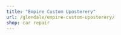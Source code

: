 ```yaml
---
title: "Empire Custom Uposterery"
url: /glendale/empire-custom-uposterery/
shop: car repair
---
```

